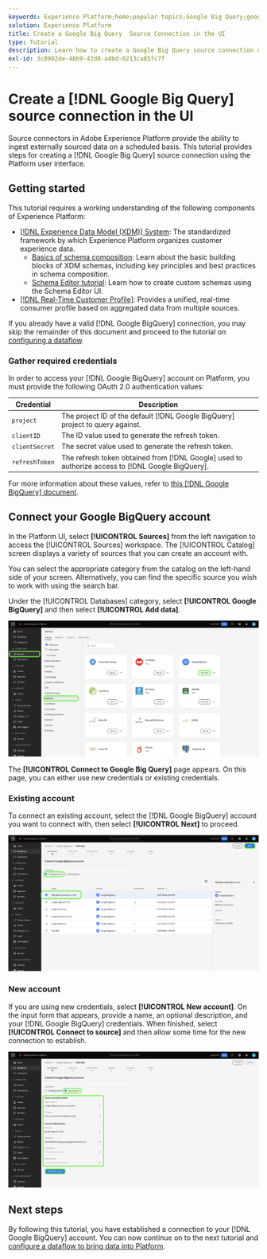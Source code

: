 ```yaml
---
keywords: Experience Platform;home;popular topics;Google Big Query;google big query;GBQ;gbq
solution: Experience Platform
title: Create a Google Big Query  Source Connection in the UI
type: Tutorial
description: Learn how to create a Google Big Query source connection using the Adobe Experience Platform UI.
exl-id: 3c0902de-48b9-42d8-a4bd-0213ca85fc7f
---
```

# Create a [!DNL Google Big Query] source connection in the UI

Source connectors in Adobe Experience Platform provide the ability to ingest externally sourced data on a scheduled basis. This tutorial provides steps for creating a [!DNL Google Big Query] source connection using the Platform user interface.

## Getting started

This tutorial requires a working understanding of the following components of Experience Platform:

* [[!DNL Experience Data Model (XDM)] System](../../../../../xdm/home.md): The standardized framework by which Experience Platform organizes customer experience data.
  * [Basics of schema composition](../../../../../xdm/schema/composition.md): Learn about the basic building blocks of XDM schemas, including key principles and best practices in schema composition.
  * [Schema Editor tutorial](../../../../../xdm/tutorials/create-schema-ui.md): Learn how to create custom schemas using the Schema Editor UI.
* [[!DNL Real-Time Customer Profile]](../../../../../profile/home.md): Provides a unified, real-time consumer profile based on aggregated data from multiple sources.

If you already have a valid [!DNL Google BigQuery] connection, you may skip the remainder of this document and proceed to the tutorial on [configuring a dataflow](../../dataflow/databases.md).

### Gather required credentials

In order to access your [!DNL Google BigQuery] account on Platform, you must provide the following OAuth 2.0 authentication values:

| Credential | Description |
| ---------- | ----------- |
| `project` | The project ID of the default [!DNL Google BigQuery] project to query against. |
| `clientID` | The ID value used to generate the refresh token. |
| `clientSecret` | The secret value used to generate the refresh token. |
| `refreshToken` | The refresh token obtained from [!DNL Google] used to authorize access to [!DNL Google BigQuery]. |

For more information about these values, refer to [this [!DNL Google BigQuery] document](https://cloud.google.com/storage/docs/json_api/v1/how-tos/authorizing).

## Connect your Google BigQuery account

In the Platform UI, select **[!UICONTROL Sources]** from the left navigation to access the [!UICONTROL Sources] workspace. The [!UICONTROL Catalog] screen displays a variety of sources that you can create an account with.

You can select the appropriate category from the catalog on the left-hand side of your screen. Alternatively, you can find the specific source you wish to work with using the search bar.

Under the [!UICONTROL Databases] category, select **[!UICONTROL Google BigQuery]** and then select **[!UICONTROL Add data]**.

![](../../../../images/tutorials/create/google-big-query/catalog.png)

The **[!UICONTROL Connect to Google Big Query]** page appears. On this page, you can either use new credentials or existing credentials.

### Existing account

To connect an existing account, select the [!DNL Google BigQuery] account you want to connect with, then select **[!UICONTROL Next]** to proceed.

![](../../../../images/tutorials/create/google-big-query/existing.png)

### New account

If you are using new credentials, select **[!UICONTROL New account]**. On the input form that appears, provide a name, an optional description, and your [!DNL Google BigQuery] credentials. When finished, select **[!UICONTROL Connect to source]** and then allow some time for the new connection to establish.

![](../../../../images/tutorials/create/google-big-query/new.png)

## Next steps

By following this tutorial, you have established a connection to your [!DNL Google BigQuery] account. You can now continue on to the next tutorial and [configure a dataflow to bring data into Platform](../../dataflow/databases.md).
